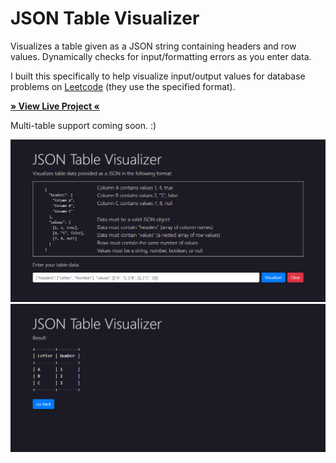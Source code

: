 # JSON Table Visualizer

Visualizes a table given as a JSON string containing headers and row values. Dynamically checks for input/formatting errors as you enter data.

I built this specifically to help visualize input/output values for database problems on [Leetcode](https://leetcode.com/) (they use the specified format).

<b><a href="https://ahhreggi.github.io/json-table-visualizer/" target="_blank">
   » View Live Project «
</a></b>

Multi-table support coming soon. :)

<img src="./assets/screenshot1.png" />
<img src="./assets/screenshot2.png" />
